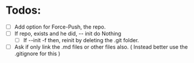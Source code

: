 # Todos:
- [ ] Add option for Force-Push, the repo.
- [ ] If repo, exists and he did, -- init do Nothing
  - [ ] If --init -f then, reinit by deleting the .git folder.
- [ ] Ask if only link the .md files or other files also. ( Instead better use the .gitignore for this )